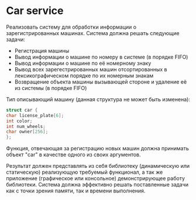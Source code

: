 # Car service
Реализовать систему для обработки информации о зарегистрированных машинах. Система должна решать следующие задачи:
- Регистрация машины
- Вывод информации о машине по номеру в системе (в порядке FIFO)
- Вывод информации о машине по её номерному знаку
- Вывод всех зарегестрированных машин отсортированных в лексикографическом порядке по их номерным знакам
- Возвращение объекта машины вызывающей стороне и удаление её из системы (в порядке FIFO)

Тип описывающий машину (данная структура не может быть изменена):
```C
struct car { 
char license_plate[6]; 
int color; 
int num_wheels; 
char owner[256]; 
};
```


Функция, отвечающая за регистрацию новых машин должна принимать объект "car" в качестве одного из своих аргументов.

Результат должен представлять из себя библиотеку (динамическую или статическую) реализующую требуемый функционал, а так же приложение (графическое или консольное) демонстрирующее работу библиотеки.
Система должна эффективно решать поставленные задачи как с точки зрения памяти, так и времени выполнения.
